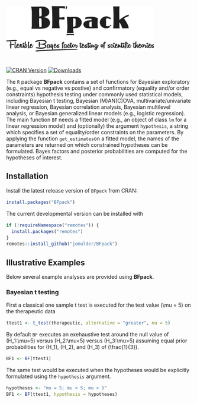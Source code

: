 
<img src="man/figures/logo_BFpack.png" width = 400 />

# 

[![CRAN
Version](http://www.r-pkg.org/badges/version/BFpack)](https://cran.r-project.org/package=BFpack)
[![Downloads](https://cranlogs.r-pkg.org/badges/BGGM)](https://cran.r-project.org/package=BFpack)

The `R` package **BFpack** contains a set of functions for Bayesian
exploratory (e.g., equal vs negative vs postive) and confirmatory
(equality and/or order constraints) hypothesis testing under commonly
used statistical models, including Bayesian t testing, Bayesian
(M)AN(C)OVA, multivariate/univariate linear regression, Bayesian
correlation analysis, Bayesian multilevel analysis, or Bayesian
generalized linear models (e.g., logistic regression). The main function
`BF` needs a fitted model (e.g., an object of class `lm` for a linear
regression model) and (optionally) the argument `hypothesis`, a string
which specifies a set of equality/order constraints on the parameters.
By applying the function `get_estimates`on a fitted model, the names of
the parameters are returned on which constrained hypotheses can be
formulated. Bayes factors and posterior probabilities are computed for
the hypotheses of interest.

## Installation

Install the latest release version of `BFpack` from CRAN:

``` r
install.packages("BFpack")
```

The current developmental version can be installed with

``` r
if (!requireNamespace("remotes")) { 
  install.packages("remotes")   
}   
remotes::install_github("jomulder/BFpack")
```

## Illustrative Examples

Below several example analyses are provided using **BFpack**.

### Bayesian t testing

First a classical one sample t test is executed for the test value
\(\mu = 5\) on the therapeutic data

``` r
ttest1 <- t_test(therapeutic, alternative = "greater", mu = 5)
```

By default `BF` executes an exehaustive test around the null value of
\(H_1:\mu=5\) versus \(H_2:\mu<5\) versus \(H_3:\mu>5\) assuming equal
prior probabilities for \(H_1\), \(H_2\), and \(H_3\) of
\(\frac{1}{3}\).

``` r
BF1 <- BF(ttest1)
```

The same test would be executed when the hypotheses would be explicitly
formulated using the `hypothesis` argument.

``` r
hypotheses <- "mu = 5; mu < 5; mu > 5"
BF1 <- BF(ttest1, hypothesis = hypotheses)
```
